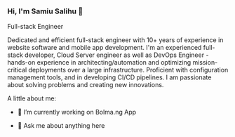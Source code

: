 

<!--
**Realhaqq/RealHaqq** is a ✨ _special_ ✨ repository because its `README.md` (this file) appears on your GitHub profile.

Here are some ideas to get you started:

- 🔭 I’m currently working on ...
- 🌱 I’m currently learning ...
- 👯 I’m looking to collaborate on fintech apps
- 🤔 I’m looking for help with ...
- 💬 Ask me about ...
- 📫 How to reach me: ...
- 😄 Pronouns: ...
- ⚡ Fun fact: ...
-->

### Hi, I'm Samiu Salihu 👋
Full-stack Engineer

Dedicated and efficient full-stack engineer with 10+ years of experience in website software and mobile app development. I'm an experienced full-stack developer, Cloud Server engineer as well as DevOps Engineer - hands-on experience in architecting/automation and optimizing mission-critical deployments over a large infrastructure. Proficient with configuration management tools, and in developing CI/CD pipelines. I am passionate about solving problems and creating new innovations.

A little about me:

- 🔭 I’m currently working on Bolma.ng App

- 💬 Ask me about anything here


<!-- [![Samiul's github stats](https://github-readme-stats.vercel.app/api?username=Realhaqq)](https://github.com/Realhaqq/github-readme-stats)
 -->
